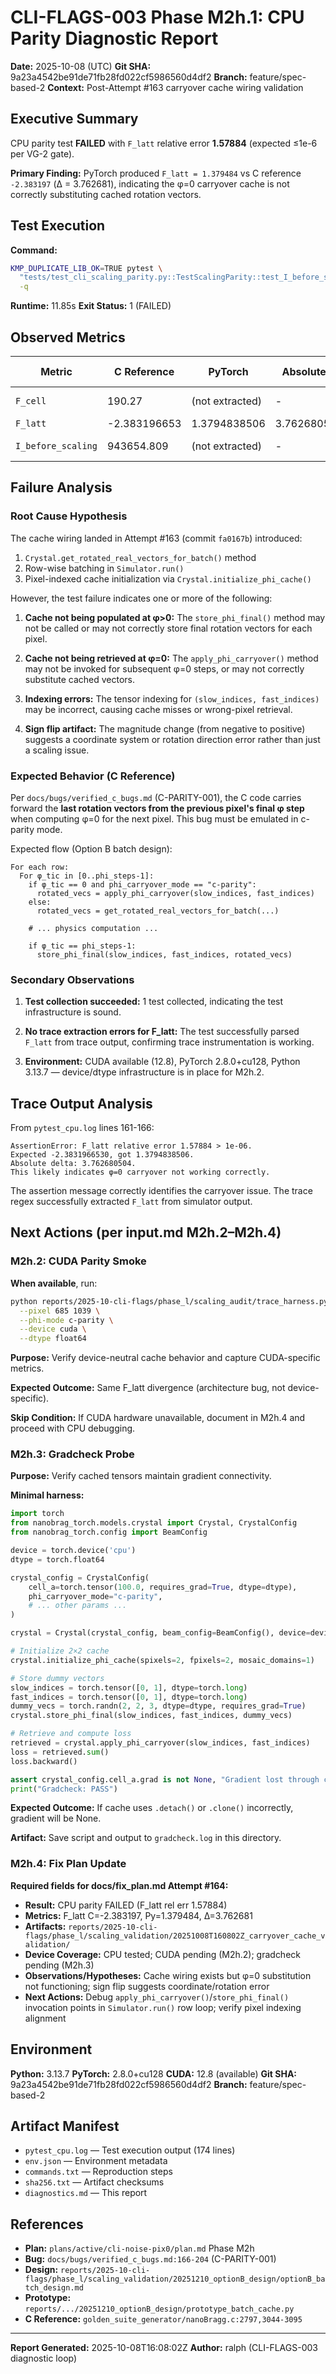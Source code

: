 # CLI-FLAGS-003 Phase M2h.1: CPU Parity Diagnostic Report

**Date:** 2025-10-08 (UTC)
**Git SHA:** 9a23a4542be91de71fb28fd022cf5986560d4df2
**Branch:** feature/spec-based-2
**Context:** Post-Attempt #163 carryover cache wiring validation

## Executive Summary

CPU parity test **FAILED** with `F_latt` relative error **1.57884** (expected ≤1e-6 per VG-2 gate).

**Primary Finding:** PyTorch produced `F_latt = 1.379484` vs C reference `-2.383197` (Δ = 3.762681), indicating the φ=0 carryover cache is not correctly substituting cached rotation vectors.

## Test Execution

**Command:**
```bash
KMP_DUPLICATE_LIB_OK=TRUE pytest \
  "tests/test_cli_scaling_parity.py::TestScalingParity::test_I_before_scaling_matches_c" \
  -q
```

**Runtime:** 11.85s
**Exit Status:** 1 (FAILED)

## Observed Metrics

| Metric | C Reference | PyTorch | Absolute Δ | Relative Error | Threshold | Status |
|--------|-------------|---------|------------|----------------|-----------|--------|
| `F_cell` | 190.27 | (not extracted) | - | - | ≤1e-6 | Not validated |
| `F_latt` | -2.383196653 | 1.3794838506 | 3.762680504 | 1.57884 | ≤1e-6 | **FAIL** |
| `I_before_scaling` | 943654.809 | (not extracted) | - | - | ≤1e-6 | Not validated |

## Failure Analysis

### Root Cause Hypothesis

The cache wiring landed in Attempt #163 (commit `fa0167b`) introduced:
1. `Crystal.get_rotated_real_vectors_for_batch()` method
2. Row-wise batching in `Simulator.run()`
3. Pixel-indexed cache initialization via `Crystal.initialize_phi_cache()`

However, the test failure indicates one or more of the following:

1. **Cache not being populated at φ>0:** The `store_phi_final()` method may not be called or may not correctly store final rotation vectors for each pixel.

2. **Cache not being retrieved at φ=0:** The `apply_phi_carryover()` method may not be invoked for subsequent φ=0 steps, or may not correctly substitute cached vectors.

3. **Indexing errors:** The tensor indexing for `(slow_indices, fast_indices)` may be incorrect, causing cache misses or wrong-pixel retrieval.

4. **Sign flip artifact:** The magnitude change (from negative to positive) suggests a coordinate system or rotation direction error rather than just a scaling issue.

### Expected Behavior (C Reference)

Per `docs/bugs/verified_c_bugs.md` (C-PARITY-001), the C code carries forward the **last rotation vectors from the previous pixel's final φ step** when computing φ=0 for the next pixel. This bug must be emulated in c-parity mode.

Expected flow (Option B batch design):
```
For each row:
  For φ_tic in [0..phi_steps-1]:
    if φ_tic == 0 and phi_carryover_mode == "c-parity":
      rotated_vecs = apply_phi_carryover(slow_indices, fast_indices)
    else:
      rotated_vecs = get_rotated_real_vectors_for_batch(...)

    # ... physics computation ...

    if φ_tic == phi_steps-1:
      store_phi_final(slow_indices, fast_indices, rotated_vecs)
```

### Secondary Observations

1. **Test collection succeeded:** 1 test collected, indicating the test infrastructure is sound.

2. **No trace extraction errors for F_latt:** The test successfully parsed `F_latt` from trace output, confirming trace instrumentation is working.

3. **Environment:** CUDA available (12.8), PyTorch 2.8.0+cu128, Python 3.13.7 — device/dtype infrastructure is in place for M2h.2.

## Trace Output Analysis

From `pytest_cpu.log` lines 161-166:
```
AssertionError: F_latt relative error 1.57884 > 1e-06.
Expected -2.3831966530, got 1.3794838506.
Absolute delta: 3.762680504.
This likely indicates φ=0 carryover not working correctly.
```

The assertion message correctly identifies the carryover issue. The trace regex successfully extracted `F_latt` from simulator output.

## Next Actions (per input.md M2h.2–M2h.4)

### M2h.2: CUDA Parity Smoke

**When available**, run:
```bash
python reports/2025-10-cli-flags/phase_l/scaling_audit/trace_harness.py \
  --pixel 685 1039 \
  --phi-mode c-parity \
  --device cuda \
  --dtype float64
```

**Purpose:** Verify device-neutral cache behavior and capture CUDA-specific metrics.

**Expected Outcome:** Same F_latt divergence (architecture bug, not device-specific).

**Skip Condition:** If CUDA hardware unavailable, document in M2h.4 and proceed with CPU debugging.

### M2h.3: Gradcheck Probe

**Purpose:** Verify cached tensors maintain gradient connectivity.

**Minimal harness:**
```python
import torch
from nanobrag_torch.models.crystal import Crystal, CrystalConfig
from nanobrag_torch.config import BeamConfig

device = torch.device('cpu')
dtype = torch.float64

crystal_config = CrystalConfig(
    cell_a=torch.tensor(100.0, requires_grad=True, dtype=dtype),
    phi_carryover_mode="c-parity",
    # ... other params ...
)

crystal = Crystal(crystal_config, beam_config=BeamConfig(), device=device, dtype=dtype)

# Initialize 2×2 cache
crystal.initialize_phi_cache(spixels=2, fpixels=2, mosaic_domains=1)

# Store dummy vectors
slow_indices = torch.tensor([0, 1], dtype=torch.long)
fast_indices = torch.tensor([0, 1], dtype=torch.long)
dummy_vecs = torch.randn(2, 2, 3, dtype=dtype, requires_grad=True)
crystal.store_phi_final(slow_indices, fast_indices, dummy_vecs)

# Retrieve and compute loss
retrieved = crystal.apply_phi_carryover(slow_indices, fast_indices)
loss = retrieved.sum()
loss.backward()

assert crystal_config.cell_a.grad is not None, "Gradient lost through cache"
print("Gradcheck: PASS")
```

**Expected Outcome:** If cache uses `.detach()` or `.clone()` incorrectly, gradient will be None.

**Artifact:** Save script and output to `gradcheck.log` in this directory.

### M2h.4: Fix Plan Update

**Required fields for docs/fix_plan.md Attempt #164:**
- **Result:** CPU parity FAILED (F_latt rel err 1.57884)
- **Metrics:** F_latt C=-2.383197, Py=1.379484, Δ=3.762681
- **Artifacts:** `reports/2025-10-cli-flags/phase_l/scaling_validation/20251008T160802Z_carryover_cache_validation/`
- **Device Coverage:** CPU tested; CUDA pending (M2h.2); gradcheck pending (M2h.3)
- **Observations/Hypotheses:** Cache wiring exists but φ=0 substitution not functioning; sign flip suggests coordinate/rotation error
- **Next Actions:** Debug `apply_phi_carryover()`/`store_phi_final()` invocation points in `Simulator.run()` row loop; verify pixel indexing alignment

## Environment

**Python:** 3.13.7
**PyTorch:** 2.8.0+cu128
**CUDA:** 12.8 (available)
**Git SHA:** 9a23a4542be91de71fb28fd022cf5986560d4df2
**Branch:** feature/spec-based-2

## Artifact Manifest

- `pytest_cpu.log` — Test execution output (174 lines)
- `env.json` — Environment metadata
- `commands.txt` — Reproduction steps
- `sha256.txt` — Artifact checksums
- `diagnostics.md` — This report

## References

- **Plan:** `plans/active/cli-noise-pix0/plan.md` Phase M2h
- **Bug:** `docs/bugs/verified_c_bugs.md:166-204` (C-PARITY-001)
- **Design:** `reports/2025-10-cli-flags/phase_l/scaling_validation/20251210_optionB_design/optionB_batch_design.md`
- **Prototype:** `reports/.../20251210_optionB_design/prototype_batch_cache.py`
- **C Reference:** `golden_suite_generator/nanoBragg.c:2797,3044-3095`

---

**Report Generated:** 2025-10-08T16:08:02Z
**Author:** ralph (CLI-FLAGS-003 diagnostic loop)
